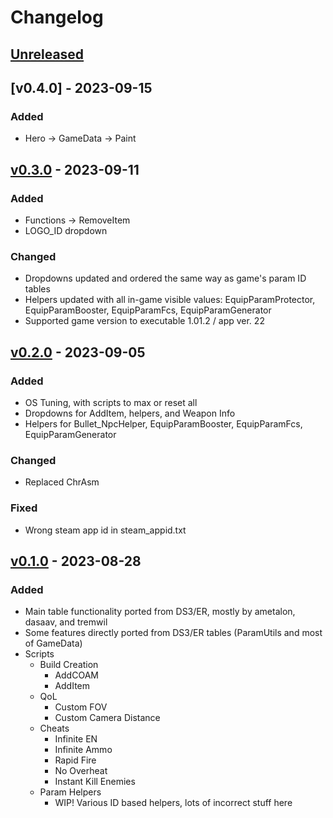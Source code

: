 # Changelog
## [Unreleased]

## [v0.4.0] - 2023-09-15
### Added
 - Hero -> GameData -> Paint

## [v0.3.0] - 2023-09-11
### Added
 - Functions -> RemoveItem
 - LOGO_ID dropdown
### Changed
 - Dropdowns updated and ordered the same way as game's param ID tables
 - Helpers updated with all in-game visible values: EquipParamProtector, EquipParamBooster, EquipParamFcs, EquipParamGenerator
 - Supported game version to executable 1.01.2 / app ver. 22

## [v0.2.0] - 2023-09-05
### Added
 - OS Tuning, with scripts to max or reset all
 - Dropdowns for AddItem, helpers, and Weapon Info
 - Helpers for Bullet_NpcHelper, EquipParamBooster, EquipParamFcs, EquipParamGenerator
### Changed
 - Replaced ChrAsm
### Fixed
 - Wrong steam app id in steam_appid.txt

## [v0.1.0] - 2023-08-28
### Added
 - Main table functionality ported from DS3/ER, mostly by ametalon, dasaav, and tremwil
 - Some features directly ported from DS3/ER tables (ParamUtils and most of GameData)
 - Scripts
   - Build Creation
     - AddCOAM
     - AddItem
   - QoL
     - Custom FOV
     - Custom Camera Distance
   - Cheats
     - Infinite EN
     - Infinite Ammo
     - Rapid Fire
     - No Overheat
     - Instant Kill Enemies
   - Param Helpers
     - WIP! Various ID based helpers, lots of incorrect stuff here


[unreleased]: https://github.com/The-Grand-Archives/ARMORED-CORE-VI-CT-TGA/compare/v0.4.0...dev
[v0.3.0]: https://github.com/inunorii/Elden-Ring-CT-TGA/compare/v0.2.0...v0.4.0
[v0.2.0]: https://github.com/inunorii/Elden-Ring-CT-TGA/compare/v0.2.0...v0.3.0
[v0.2.0]: https://github.com/inunorii/Elden-Ring-CT-TGA/compare/v0.1.0...v0.2.0
[v0.1.0]: https://github.com/inunorii/Elden-Ring-CT-TGA/releases/tag/v0.1.0